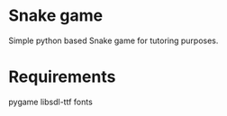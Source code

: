 Snake game
==========

Simple python based Snake game for tutoring purposes.

Requirements
============
pygame
libsdl-ttf fonts